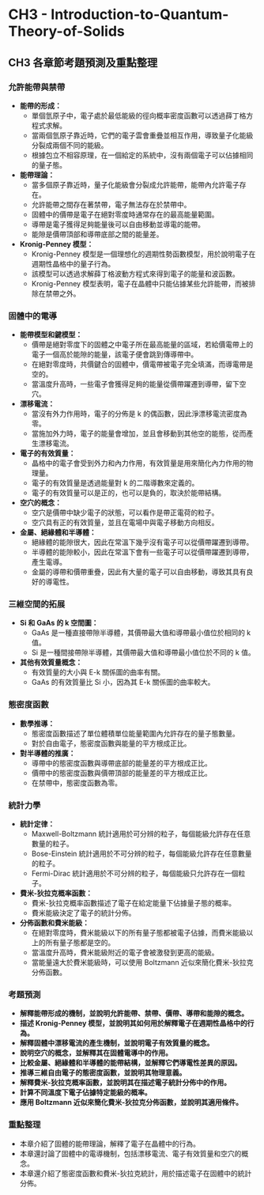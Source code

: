 # CH3 - Introduction-to-Quantum-Theory-of-Solids

## CH3 各章節考題預測及重點整理

### 允許能帶與禁帶

*   **能帶的形成：**
    *   單個氫原子中，電子處於最低能級的徑向概率密度函數可以透過薛丁格方程式求解。
    *   當兩個氫原子靠近時，它們的電子雲會重疊並相互作用，導致量子化能級分裂成兩個不同的能級。
    *   根據包立不相容原理，在一個給定的系統中，沒有兩個電子可以佔據相同的量子態。
*   **能帶理論：**
    *   當多個原子靠近時，量子化能級會分裂成允許能帶，能帶內允許電子存在。
    *   允許能帶之間存在著禁帶，電子無法存在於禁帶中。
    *   固體中的價帶是電子在絕對零度時通常存在的最高能量範圍。
    *   導帶是電子獲得足夠能量後可以自由移動並導電的能帶。
    *   能隙是價帶頂部和導帶底部之間的能量差。
*   **Kronig-Penney 模型：**
    *   Kronig-Penney 模型是一個理想化的週期性勢函數模型，用於說明電子在週期性晶格中的量子行為。
    *   該模型可以透過求解薛丁格波動方程式來得到電子的能量和波函數。
    *   Kronig-Penney 模型表明，電子在晶體中只能佔據某些允許能帶，而被排除在禁帶之外。

### 固體中的電導

*   **能帶模型和鍵模型：**
    *   價帶是絕對零度下的固體之中電子所在最高能量的區域，若給價電帶上的電子一個高於能隙的能量，該電子便會跳到傳導帶中。
    *   在絕對零度時，共價鍵合的固體中，價電帶被電子完全填滿，而導電帶是空的。
    *   當溫度升高時，一些電子會獲得足夠的能量從價帶躍遷到導帶，留下空穴。
*   **漂移電流：**
    *   當沒有外力作用時，電子的分佈是 k 的偶函數，因此淨漂移電流密度為零。
    *   當施加外力時，電子的能量會增加，並且會移動到其他空的能態，從而產生漂移電流。
*   **電子的有效質量：**
    *   晶格中的電子會受到外力和內力作用，有效質量是用來簡化內力作用的物理量。
    *   電子的有效質量是透過能量對 k 的二階導數來定義的。
    *   電子的有效質量可以是正的，也可以是負的，取決於能帶結構。
*   **空穴的概念：**
    *   空穴是價帶中缺少電子的狀態，可以看作是帶正電荷的粒子。
    *   空穴具有正的有效質量，並且在電場中與電子移動方向相反。
*   **金屬、絕緣體和半導體：**
    *   絕緣體的能隙很大，因此在常溫下幾乎沒有電子可以從價帶躍遷到導帶。
    *   半導體的能隙較小，因此在常溫下會有一些電子可以從價帶躍遷到導帶，產生電導。
    *   金屬的導帶和價帶重疊，因此有大量的電子可以自由移動，導致其具有良好的導電性。

### 三維空間的拓展

*   **Si 和 GaAs 的 k 空間圖：**
    *   GaAs 是一種直接帶隙半導體，其價帶最大值和導帶最小值位於相同的 k 值。
    *   Si 是一種間接帶隙半導體，其價帶最大值和導帶最小值位於不同的 k 值。
*   **其他有效質量概念：**
    *   有效質量的大小與 E-k 關係圖的曲率有關。
    *   GaAs 的有效質量比 Si 小，因為其 E-k 關係圖的曲率較大。

### 態密度函數

*   **數學推導：**
    *   態密度函數描述了單位體積單位能量範圍內允許存在的量子態數量。
    *   對於自由電子，態密度函數與能量的平方根成正比。
*   **對半導體的推廣：**
    *   導帶中的態密度函數與導帶底部的能量差的平方根成正比。
    *   價帶中的態密度函數與價帶頂部的能量差的平方根成正比。
    *   在禁帶中，態密度函數為零。

### 統計力學

*   **統計定律：**
    *   Maxwell-Boltzmann 統計適用於可分辨的粒子，每個能級允許存在任意數量的粒子。
    *   Bose-Einstein 統計適用於不可分辨的粒子，每個能級允許存在任意數量的粒子。
    *   Fermi-Dirac 統計適用於不可分辨的粒子，每個能級只允許存在一個粒子。
*   **費米-狄拉克概率函數：**
    *   費米-狄拉克概率函數描述了電子在給定能量下佔據量子態的概率。
    *   費米能級決定了電子的統計分佈。
*   **分佈函數和費米能級：**
    *   在絕對零度時，費米能級以下的所有量子態都被電子佔據，而費米能級以上的所有量子態都是空的。
    *   當溫度升高時，費米能級附近的電子會被激發到更高的能級。
    *   當能量遠大於費米能級時，可以使用 Boltzmann 近似來簡化費米-狄拉克分佈函數。

### 考題預測

*   **解釋能帶形成的機制，並說明允許能帶、禁帶、價帶、導帶和能隙的概念。**
*   **描述 Kronig-Penney 模型，並說明其如何用於解釋電子在週期性晶格中的行為。**
*   **解釋固體中漂移電流的產生機制，並說明電子有效質量的概念。**
*   **說明空穴的概念，並解釋其在固體電導中的作用。**
*   **比較金屬、絕緣體和半導體的能帶結構，並解釋它們導電性差異的原因。**
*   **推導三維自由電子的態密度函數，並說明其物理意義。**
*   **解釋費米-狄拉克概率函數，並說明其在描述電子統計分佈中的作用。**
*   **計算不同溫度下電子佔據特定能級的概率。**
*   **應用 Boltzmann 近似來簡化費米-狄拉克分佈函數，並說明其適用條件。**

### 重點整理

*   本章介紹了固體的能帶理論，解釋了電子在晶體中的行為。
*   本章還討論了固體中的電導機制，包括漂移電流、電子有效質量和空穴的概念。
*   本章還介紹了態密度函數和費米-狄拉克統計，用於描述電子在固體中的統計分佈。
